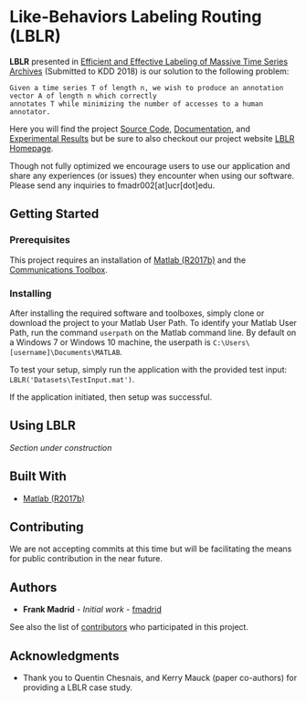 # Like-Behaviors Labeling Routing (LBLR)

**LBLR** presented in [Efficient and Effective Labeling of Massive Time Series Archives](https://github.com/fmadrid/LBLR/blob/master/Documentation/Efficient%20and%20Effective%20Labeling%20of%20Massive%20Time%20Series.pdf)
(Submitted to KDD 2018) is our solution to the following problem:

```
Given a time series T of length n, we wish to produce an annotation vector A of length n which correctly
annotates T while minimizing the number of accesses to a human annotator.
```
Here you will find the project [Source Code](https://github.com/fmadrid/LBLR/tree/master/SourceCode), [Documentation](https://github.com/fmadrid/LBLR/tree/master/Documentation), and 
[Experimental Results](https://github.com/fmadrid/LBLR/tree/master/Experiments) but be sure to also checkout our project website [LBLR Homepage](http://www.cs.ucr.edu/~fmadr002/LBLR.html).

Though not fully optimized we encourage users to use our application and share any experiences (or issues) they encounter when using our software. Please send any inquiries to fmadr002[at]ucr[dot]edu.

## Getting Started

### Prerequisites

This project requires an installation of [Matlab (R2017b)](https://www.mathworks.com/?s_tid=gn_logo) and the [Communications Toolbox](https://www.mathworks.com/matlabcentral/answers/101885-how-do-i-install-additional-toolboxes-into-an-existing-installation-of-matlab).

### Installing

After installing the required software and toolboxes, simply clone or download the project to your Matlab User Path. To identify your Matlab User Path, run the command `userpath` on the Matlab command line. By default on a Windows 7 or Windows 10 machine, the userpath is `C:\Users\[username]\Documents\MATLAB`. 

To test your setup, simply run the application with the provided test input: `LBLR('Datasets\TestInput.mat')`.

If the application initiated, then setup was successful.

## Using LBLR
*Section under construction*

## Built With

* [Matlab (R2017b)](https://www.mathworks.com/?s_tid=gn_logo)

## Contributing
We are not accepting commits at this time but will be facilitating the means for public contribution in the near future.


## Authors

* **Frank Madrid** - *Initial work* - [fmadrid](https://github.com/fmadrid)

See also the list of [contributors](https://github.com/fmadrid/LBLR/contributors) who participated in this project.

## Acknowledgments

* Thank you to Quentin Chesnais, and Kerry Mauck (paper co-authors) for providing a LBLR case study.
